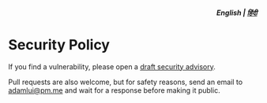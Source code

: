 <div align="right">
<h5>English | <a href="hi/SECURITY.md">हिंदी</a></h5>
</div>

# Security Policy

If you find a vulnerability, please open a [draft security advisory](https://github.com/adamlui/autoclear-chatgpt-history/security/advisories/new).

Pull requests are also welcome, but for safety reasons, send an email to adamlui@pm.me and wait for a response before making it public.
